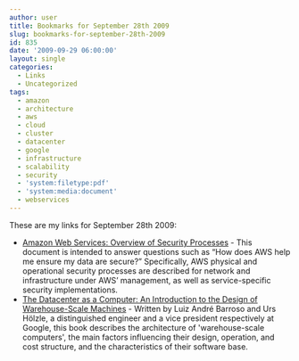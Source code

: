 ```yaml
---
author: user
title: Bookmarks for September 28th 2009
slug: bookmarks-for-september-28th-2009
id: 835
date: '2009-09-29 06:00:00'
layout: single
categories:
  - Links
  - Uncategorized
tags:
  - amazon
  - architecture
  - aws
  - cloud
  - cluster
  - datacenter
  - google
  - infrastructure
  - scalability
  - security
  - 'system:filetype:pdf'
  - 'system:media:document'
  - webservices
---
```


These are my links for September 28th 2009:

*   [Amazon Web Services: Overview of Security Processes](http://awsmedia.s3.amazonaws.com/pdf/AWS_Security_Whitepaper.pdf) - This document is intended to answer questions such as “How does AWS help me ensure my data are secure?” Specifically, AWS physical and operational security processes are described for network and infrastructure under AWS’ management, as well as service-specific security implementations.
*   [The Datacenter as a Computer: An Introduction to the Design of Warehouse-Scale Machines](http://www.morganclaypool.com/doi/pdf/10.2200/S00193ED1V01Y200905CAC006) - Written by Luiz André Barroso and Urs Hölzle, a distinguished engineer and a vice president respectively at Google, this book describes the architecture of 'warehouse-scale computers', the main factors influencing their design, operation, and cost structure, and the characteristics of their software base.
